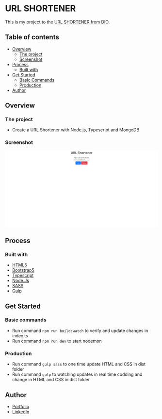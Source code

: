 # URL SHORTENER

This is my project to the [URL SHORTENER from DIO](https://web.dio.me/project/construindo-encurtador-de-url). 

## Table of contents

- [Overview](#overview)
  - [The project](#the-project)
  - [Screenshot](#screenshot)
- [Process](#Process)
  - [Built with](#built-with)
- [Get Started](#get-started)
  - [Basic Commands](#basic-commands)
  - [Production](#production)
- [Author](#author)

## Overview

### The project

- Create a URL Shortener with Node.js, Typescript and MongoDB

### Screenshot

![Project](./src/images/project.png)

## Process

### Built with

- [HTML5](https://www.w3schools.com/html/)
- [Bootstrap5](https://getbootstrap.com)
- [Typescript](https://www.typescriptlang.org)
- [Node.Js](https://nodejs.org/en/)
- [SASS](https://sass-lang.com)
- [Gulp](https://gulpjs.com)

## Get Started

### Basic commands

- Run command ``npm run build:watch`` to verify and update changes in index.ts
- Run command ``npm run dev`` to start nodemon 

### Production

- Run command ``gulp sass`` to one time update HTML and CSS in dist folder
- Run command ``gulp`` to watching updates in real time codding and change in HTML and CSS in dist folder

## Author

- [Portfolio](https://ruanheleno.github.io)
- [LinkedIn](https://www.linkedin.com/in/ruanheleno/)
